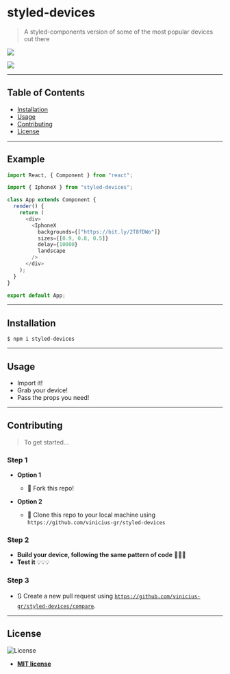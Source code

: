 # styled-devices

> A styled-components version of some of the most popular devices out there

![](https://img.shields.io/npm/v/styled-devices.svg)

![](https://img.shields.io/npm/dw/styled-devices.svg)

---

## Table of Contents

- [Installation](#installation)
- [Usage](#usage)
- [Contributing](#contributing)
- [License](#license)

---

## Example

```javascript
import React, { Component } from "react";

import { IphoneX } from "styled-devices";

class App extends Component {
  render() {
    return (
      <div>
        <IphoneX
          backgrounds={["https://bit.ly/2T8fDWo"]}
          sizes={[0.9, 0.8, 0.5]}
          delay={10000}
          landscape
        />
      </div>
    );
  }
}

export default App;
```

---

## Installation

```shell
$ npm i styled-devices
```

---

## Usage

- Import it!
- Grab your device!
- Pass the props you need!

---

## Contributing

> To get started...

### Step 1

- **Option 1**

  - 🍴 Fork this repo!

- **Option 2**
  - 👯 Clone this repo to your local machine using `https://github.com/vinicius-gr/styled-devices`

### Step 2

- **Build your device, following the same pattern of code** 🔨🔨🔨
- **Test it** 💡💡💡

### Step 3

- 🔃 Create a new pull request using <a href="https://github.com/joanaz/HireDot2/compare/" target="_blank">`https://github.com/vinicius-gr/styled-devices/compare`</a>.

---

## License

![License](https://img.shields.io/github/license/vinicius-gr/styled-devices.svg)

- **[MIT license](http://opensource.org/licenses/mit-license.php)**
